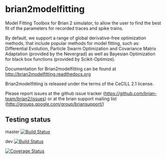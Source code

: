 brian2modelfitting
==================


Model Fitting Toolbox for Brian 2 simulator, to allow the user to find the best fit of the parameters for recorded traces and spike trains.

By default, we support a range of global derivative-free optimization methods, that include popular methods for model fitting, such as: Differential Evolution, Particle Swarm Optimization and Covariance Matrix Adaptation (provided by the Nevergrad) as well as Bayesian Optimization for black box functions (provided by Scikit-Optimize).

Documentation for Brian2modelfitting can be found at http://brian2modelfitting.readthedocs.org

Brian2modelfitting is released under the terms of the CeCILL 2.1 license.

Please report issues at the github issue tracker (https://github.com/brian-team/brian2/issues) or at the brian support mailing list (http://groups.google.com/group/briansupport/)




Testing status
--------------
master
[![Build Status](https://travis-ci.org/brian-team/brian2modelfitting.svg?branch=master)](https://travis-ci.org/brian-team/brian2modelfitting)

dev
[![Build Status](https://travis-ci.org/brian-team/brian2modelfitting.svg?branch=dev)](https://travis-ci.org/brian-team/brian2modelfitting)

[![Coverage Status](https://coveralls.io/repos/github/brian-team/brian2modelfitting/badge.svg?branch=dev)](https://coveralls.io/github/brian-team/brian2modelfitting?branch=dev)
